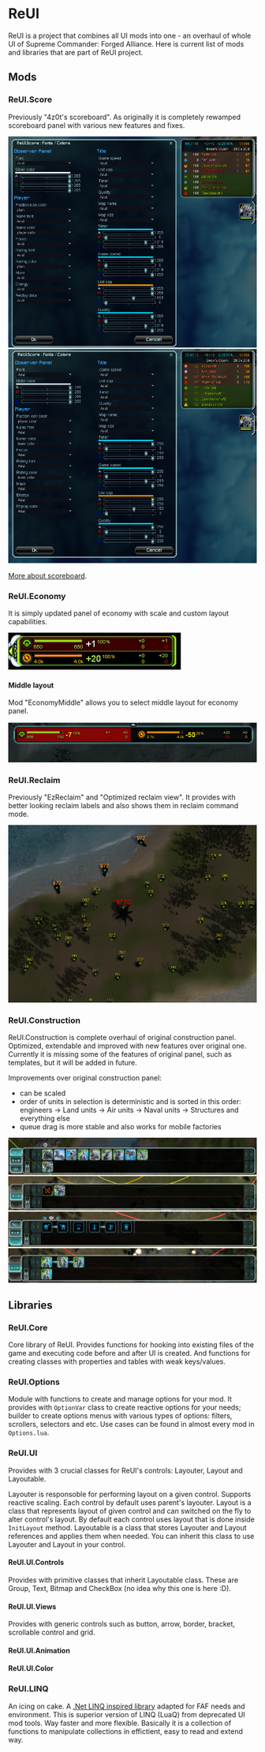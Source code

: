 # ReUI

ReUI is a project that combines all UI mods into one - an overhaul of whole UI of Supreme Commander: Forged Alliance. Here is current list of mods and libraries that are part of ReUI project.

## Mods

### ReUI.Score

Previously "4z0t's scoreboard". As originally it is completely rewamped scoreboard panel with various new features and fixes.

![Scoreboard](./Media/s1.png)
![Scoreboard](./Media/s2.png)

[More about scoreboard](./Deprecated/4SB/README.md).

### ReUI.Economy

It is simply updated panel of economy with scale and custom layout capabilities.

![Economy](./Media/economy.png)

#### Middle layout

Mod "EconomyMiddle" allows you to select middle layout for economy panel.

![EconomyMiddle](./Media/economy_middle.png)

### ReUI.Reclaim

Previously "EzReclaim" and "Optimized reclaim view". It provides with better looking reclaim labels and also shows them in reclaim command mode.

![reclaim](./Media/reclaim.png)

### ReUI.Construction

ReUI.Construction is complete overhaul of original construction panel. Optimized, extendable and improved with new features over original one.
Currently it is missing some of the features of original panel, such as templates, but it will be added in future.

Improvements over original construction panel:

* can be scaled
* order of units in selection is deterministic and is sorted in this order: engineers -> Land units -> Air units -> Naval units -> Structures and everything else
* queue drag is more stable and also works for mobile factories

![Build options](./Media/reui_construction_build_options.jpg)
![Selection](./Media/reui_construction_selection.jpg)
![Enhancements](./Media/reui_construction_enhancements.jpg)
![Upgrade chain](./Media/reui_construction_upgrade_chains.jpg)

## Libraries

### ReUI.Core

Core library of ReUI. Provides functions for hooking into existing files of the game and executing code before and after UI is created. And functions for creating classes with properties and tables with weak keys/values.

### ReUI.Options

Module with functions to create and manage options for your mod. It provides with `OptionVar` class to create reactive options for your needs; builder to create options menus with various types of options: filters, scrollers, selectors and etc. Use cases can be found in almost every mod in `Options.lua`.

### ReUI.UI

Provides with 3 crucial classes for ReUI's controls: Layouter, Layout and Layoutable.

Layouter is responsoble for performing layout on a given control. Supports reactive scaling. Each control by default uses parent's layouter.
Layout is a class that represents layout of given control and can switched on the fly to alter control's layout. By default each control uses layout that is done inside `InitLayout` method.
Layoutable is a class that stores Layouter and Layout references and applies them when needed. You can inherit this class to use Layouter and Layout in your control.

#### ReUI.UI.Controls

Provides with primitive classes that inherit Layoutable class. These are Group, Text, Bitmap and CheckBox (no idea why this one is here :D).

#### ReUI.UI.Views

Provides with generic controls such as button, arrow, border, bracket, scrollable control and grid.

#### ReUI.UI.Animation

#### ReUI.UI.Color

### ReUI.LINQ

An icing on cake. A [.Net LINQ inspired library](https://github.com/4z0t/LuaLINQ) adapted for FAF needs and environment. This is superior version of LINQ (LuaQ) from deprecated UI mod tools. Way faster and more flexible. Basically it is a collection of functions to manipulate collections in effictient, easy to read and extend way.
